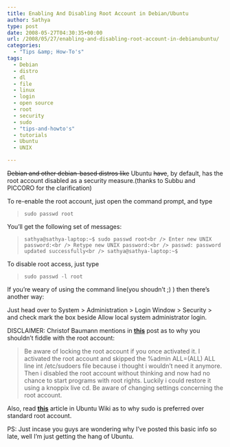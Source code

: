 ```yaml
---
title: Enabling And Disabling Root Account in Debian/Ubuntu
author: Sathya
type: post
date: 2008-05-27T04:30:35+00:00
url: /2008/05/27/enabling-and-disabling-root-account-in-debianubuntu/
categories:
  - "Tips &amp; How-To's"
tags:
  - Debian
  - distro
  - dl
  - file
  - linux
  - login
  - open source
  - root
  - security
  - sudo
  - "tips-and-howto's"
  - tutorials
  - Ubuntu
  - UNIX

---
```

<span style="text-decoration: line-through;">Debian and other debian-based distros like</span> Ubuntu <span style="text-decoration: line-through;">have</span>, by default, has the root account disabled as a security measure.(thanks to Subbu and PICCORO for the clarification)

To re-enable the root account, just open the command prompt, and type

> `sudo passwd root`

You&#8217;ll get the following set of messages:

> `sathya@sathya-laptop:~$ sudo passwd root<br />
Enter new UNIX password:<br />
Retype new UNIX password:<br />
passwd: password updated successfully<br />
sathya@sathya-laptop:~$`

To disable root access, just type

> `sudo passwd -l root`

If you&#8217;re weary of using the command line(you shoudn&#8217;t ;) ) then there&#8217;s another way:
  
Just head over to System > Administration > Login Window > Security > and check mark the box beside Allow local system administrator login.

DISCLAIMER: Christof Baumann mentions in [**this**][1] post as to why you shouldn&#8217;t fiddle with the root account:

> Be aware of locking the root account if you once activated it. I activated the root account and skipped the %admin ALL=(ALL) ALL line int /etc/sudoers file because i thought i wouldn’t need it anymore. Then i disabled the root account without thinking and now had no chance to start programs with root rights. Luckily i could restore it using a knoppix live cd. Be aware of changing settings concerning the root account.

Also, read [**this**][2] article in Ubuntu Wiki as to why sudo is preferred over standard root account.

PS: Just incase you guys are wondering why I&#8217;ve posted this basic info so late, well I&#8217;m just getting the hang of Ubuntu.

 [1]: https://www.ducea.com/2006/06/21/ubuntu-how-to-enable-the-root-account/
 [2]: https://help.ubuntu.com/community/RootSudo